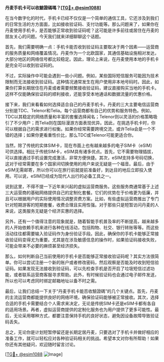 **丹麦手机卡可以收驗證碼嗎？[[TG💪+ @esim1088](https://t.me/s/esim1088)]**

在当今数字化的时代，手机卡已经不仅仅是一个简单的通信工具，它还涉及到我们的日常生活的方方面面，比如接收验证码、支付功能等。那么问题来了，如果你在丹麦使用手机卡，是否能够正常收到验证码呢？这可能是许多前往或居住在丹麦的朋友关心的问题。今天我们就来详细聊聊这个话题。

首先，我们需要明确一点：手机卡能否收到验证码主要取决于两个因素——运营商的服务质量和网络覆盖情况。丹麦作为一个北欧国家，其通信基础设施相对发达，大部分地区的网络信号都比较稳定。因此，理论上来说，在丹麦使用本地的手机卡是完全可以收到验证码的。

不过，实际操作中可能会遇到一些小问题。例如，某些国际短信服务可能因为技术限制而无法接收到验证码。这种情况通常发生在用户使用非本地号码时。因此，如果你打算长期居住在丹麦或者需要频繁接收验证码，建议直接购买当地的手机卡。这样不仅能确保验证码的顺利接收，还能享受本地通话和数据流量的优惠价格。

接下来，我们来看看如何选择适合自己的丹麦手机卡。丹麦的三大主要电信运营商分别是TDC、Telenor和Telia。每个运营商都有自己的优势和服务特色。例如，TDC以其稳定的网络质量和丰富的套餐选择闻名；Telenor则以灵活的价格策略吸引了不少用户；而Telia则在国际漫游方面表现优异。因此，在挑选手机卡时，你可以根据自己的需求进行权衡。如果你经常需要跨境交流，或许Telia会是一个不错的选择；如果你更看重性价比，那么TDC或Telenor可能更适合你。

当然，除了传统的实体SIM卡，现在市面上也有越来越多的电子SIM卡（eSIM）可供选择。相比于传统SIM卡，eSIM具有诸多优点。首先，它不需要物理插拔，可以直接通过手机设置完成激活，非常方便快捷。其次，eSIM支持多号码切换，这对于经常需要在多个国家间切换使用的用户来说无疑是一个福音。最后，由于eSIM无需邮寄，所以你可以在旅行前就提前准备好，到达目的地后立即投入使用。可以说，eSIM已经成为现代人出行的必备工具之一。

说到这里，不得不提一下近年来兴起的虚拟运营商服务。这些服务商通常基于上述三大运营商的基础网络提供自己的定制化套餐。它们的优势在于价格更为低廉，并且可以根据用户的实际使用情况调整资费方案。比如，有些虚拟运营商推出了专门针对短期游客的短期套餐，收费合理且实用性强。对于那些只是短暂访问丹麦的人来说，这类服务无疑是个经济实惠的选择。

另外，还有一个值得注意的现象就是，随着智能手机普及率的不断提高，越来越多的人开始依赖手机来进行各种在线活动，包括购物、社交、银行转账等等。而这些活动往往都需要输入验证码作为身份验证手段。因此，确保你的手机卡能够正常接收验证码变得尤为重要。尤其是在涉及敏感信息的操作时，如果验证码接收失败，可能会带来不必要的麻烦甚至经济损失。

那么，如何判断自己当前使用的手机卡是否能够正常接收验证码呢？其实方法很简单。你可以尝试注册一个新的账户或者修改密码，然后观察是否能及时收到短信验证码。如果发现无法接收到验证码，可以先检查手机是否开启了垃圾短信过滤功能，或者联系运营商客服寻求帮助。此外，有时候验证码也会通过电子邮件发送，所以也可以考虑同时绑定邮箱地址以备不时之需。

最后，让我们总结一下关于“丹麦手机卡能否收驗證碼”的几个关键点。首先，丹麦的主流运营商都能提供良好的网络环境，确保验证码能够被正常接收。其次，选择合适的手机卡需要结合个人需求来决定，无论是传统SIM卡还是eSIM卡都有各自的适用场景。再者，虚拟运营商提供的定制化服务也为用户提供了更多可能性。最后，无论采用哪种方式，都要注意保持手机的良好状态，避免因设备故障导致验证码丢失。

总之，无论你是计划短暂停留还是长期定居丹麦，只要选对了手机卡并做好相应的准备工作，就可以轻松应对各种验证码相关的挑战。希望本文对你有所帮助！如果你还有其他疑问，欢迎随时留言讨论。

[[TG💪+ @esim1088](https://t.me/s/esim1088) ![Image](https://i.postimg.cc/4NQfJmqS/Snipaste-2025-05-13-00-14-12.png)]